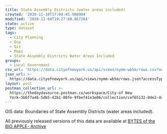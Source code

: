 ```yaml
---
title: State Assembly Districts (water areas included)
created: '2020-11-10T17:04:45.988904'
modified: '2020-12-04T19:27:08.867204'
state: active
type: dataset
tags:
  - City Planning
  - Dcp
  - Gis
  - Maps
  - State Assembly Districts Water Areas Included
groups:
  - Local Government
csv_url: 'https://data.cityofnewyork.us/api/views/nymm-wb5m/rows.csv?accessType=DOWNLOAD'
json_url: >-
  https://data.cityofnewyork.us/api/views/nymm-wb5m/rows.json?accessType=DOWNLOAD
layout: post
postman_collection_url: >-
  https://thedaydasource.postman.co/workspace/City-of New
  York~3b6f7a46-5db5-42b1-80fe-9fbef41e3e06/collection/cef65132-0de2-4a97-8942-a4458b4ce303
---
```

GIS data: Boundaries of State Assembly Districts (water areas included).

All previously released versions of this data are available at <a href="https://www1.nyc.gov/site/planning/data-maps/open-data/bytes-archive.page?sorts[year]=0">BYTES of the BIG APPLE- Archive</a>
